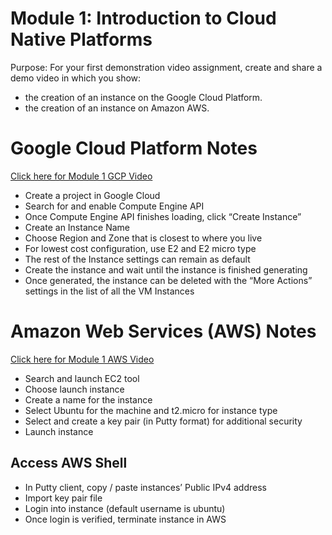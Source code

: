 # Module 1: Introduction to Cloud Native Platforms
Purpose: For your first demonstration video assignment, create and share a demo video in which you show:

- the creation of an instance on the Google Cloud Platform.
- the creation of an instance on Amazon AWS.


# Google Cloud Platform Notes
[Click here for Module 1 GCP Video](https://northwestern.hosted.panopto.com/Panopto/Pages/Viewer.aspx?id=42157156-b5df-48bb-86ac-b08401812692)

- Create a project in Google Cloud
- Search for and enable Compute Engine API
- Once Compute Engine API finishes loading, click “Create Instance”
- Create an Instance Name
- Choose Region and Zone that is closest to where you live
- For lowest cost configuration, use E2 and E2 micro type
- The rest of the Instance settings can remain as default
- Create the instance and wait until the instance is finished generating
- Once generated, the instance can be deleted with the “More Actions” settings in the list of all the VM Instances

# Amazon Web Services (AWS) Notes
[Click here for Module 1 AWS Video](https://northwestern.hosted.panopto.com/Panopto/Pages/Viewer.aspx?id=42157156-b5df-48bb-86ac-b08401812692)

- Search and launch EC2 tool
- Choose launch instance
- Create a name for the instance
- Select Ubuntu for the machine and t2.micro for instance type
- Select and create a key pair (in Putty format) for additional security
- Launch instance

## Access AWS Shell
- In Putty client, copy / paste instances’ Public IPv4 address
- Import key pair file
- Login into instance (default username is ubuntu)
- Once login is verified, terminate instance in AWS 
